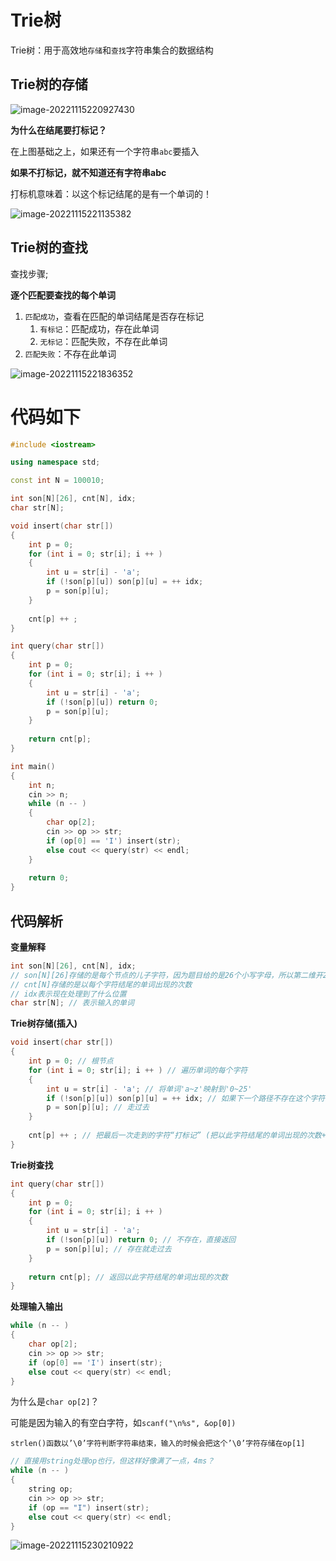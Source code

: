 # Trie树

Trie树：用于高效地`存储`和`查找`字符串集合的数据结构

## Trie树的存储

![image-20221115220927430](https://cdn.jsdelivr.net/gh/Lx001T/my-imgs/jq2022/image-20221115220927430.png)

**为什么在结尾要打标记？**

在上图基础之上，如果还有一个字符串`abc`要插入

**如果不打标记，就不知道还有字符串abc**

打标机意味着：以这个标记结尾的是有一个单词的！

![image-20221115221135382](https://cdn.jsdelivr.net/gh/Lx001T/my-imgs/jq2022/image-20221115221135382.png)

## Trie树的查找

查找步骤;

**逐个匹配要查找的每个单词**

1. `匹配成功`，查看在匹配的单词结尾是否存在标记
   1. `有标记`：匹配成功，存在此单词
   2. `无标记`：匹配失败，不存在此单词
2. `匹配失败`：不存在此单词

![image-20221115221836352](https://cdn.jsdelivr.net/gh/Lx001T/my-imgs/jq2022/image-20221115221836352.png)

# 代码如下

```C++
#include <iostream>

using namespace std;

const int N = 100010;

int son[N][26], cnt[N], idx;
char str[N];

void insert(char str[])
{
    int p = 0;
    for (int i = 0; str[i]; i ++ )
    {
        int u = str[i] - 'a';
        if (!son[p][u]) son[p][u] = ++ idx;
        p = son[p][u];
    }
    
    cnt[p] ++ ;
}

int query(char str[])
{
    int p = 0;
    for (int i = 0; str[i]; i ++ )
    {
        int u = str[i] - 'a';
        if (!son[p][u]) return 0;
        p = son[p][u];
    }
    
    return cnt[p];
}

int main()
{
    int n;
    cin >> n;
    while (n -- )
    {
        char op[2];
        cin >> op >> str;
        if (op[0] == 'I') insert(str);
        else cout << query(str) << endl;
    }
    
    return 0;
}
```

## 代码解析

**变量解释**

```C++
int son[N][26], cnt[N], idx;
// son[N][26]存储的是每个节点的儿子字符，因为题目给的是26个小写字母，所以第二维开26个
// cnt[N]存储的是以每个字符结尾的单词出现的次数
// idx表示现在处理到了什么位置
char str[N]; // 表示输入的单词
```

**Trie树存储(插入)**

```C++
void insert(char str[])
{
    int p = 0; // 根节点
    for (int i = 0; str[i]; i ++ ) // 遍历单词的每个字符
    {
        int u = str[i] - 'a'; // 将单词'a~z'映射到'0~25'
        if (!son[p][u]) son[p][u] = ++ idx; // 如果下一个路径不存在这个字符，创建一个路径
        p = son[p][u]; // 走过去
    }
    
    cnt[p] ++ ; // 把最后一次走到的字符“打标记” (把以此字符结尾的单词出现的次数+1)
}
```

**Trie树查找**

```c++
int query(char str[])
{
    int p = 0;
    for (int i = 0; str[i]; i ++ )
    {
        int u = str[i] - 'a';
        if (!son[p][u]) return 0; // 不存在，直接返回
        p = son[p][u]; // 存在就走过去
    }
    
    return cnt[p]; // 返回以此字符结尾的单词出现的次数
}
```

**处理输入输出**

```C++
while (n -- )
{
    char op[2];
    cin >> op >> str;
    if (op[0] == 'I') insert(str);
    else cout << query(str) << endl;
}
```

为什么是`char op[2]`？

可能是因为输入的有空白字符，如`scanf("\n%s", &op[0])`

`strlen()函数以’\0’字符判断字符串结束，输入的时候会把这个’\0’字符存储在op[1]`

```C++
// 直接用string处理op也行，但这样好像满了一点，4ms？
while (n -- )
{
    string op;
    cin >> op >> str;
    if (op == "I") insert(str);
    else cout << query(str) << endl;
}
```

![image-20221115230210922](https://cdn.jsdelivr.net/gh/Lx001T/my-imgs/jq2022/image-20221115230210922.png)